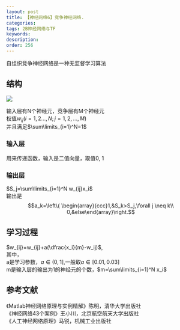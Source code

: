 ```yaml
---
layout: post
title: 【神经网络6】竞争神经网络.
categories:
tags: 2B神经网络与TF
keywords:
description:
order: 256
---
```


自组织竞争神经网络是一种无监督学习算法

## 结构
<img src='http://www.guofei.site/public/postimg/ann_competitive.png'>

输入层有N个神经元，竞争层有M个神经元  
权值$w_{ij}(i=1,2...,N;j=1,2,...,M)$  
并且满足$\sum\limits_{i=1}^N=1$
### 输入层
用来传递函数，输入是二值向量，取值0, 1
### 输出层
$S_j=\sum\limits_{i=1}^N w_{ij}x_i$  
输出是$$a_k=\left\{ \begin{array}{ccc}1,&S_k>S_j,\forall j \neq k\\
0,&else\end{array}\right.$$

## 学习过程
$w_{ij}=w_{ij}+a(\dfrac{x_i}{m}-w_ij)$,  
其中，  
a是学习参数，$a\in (0,1]$,一般取$a\in [0.01,0.03]$  
m是输入层的输出为1的神经元的个数，$m=\sum\limits_{i=1}^N x_i$  






## 参考文献
《Matlab神经网络原理与实例精解》陈明，清华大学出版社   
《神经网络43个案例》王小川，北京航空航天大学出版社  
《人工神经网络原理》马锐，机械工业出版社  

